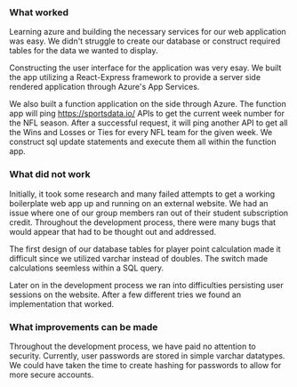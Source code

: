 
### What worked
Learning azure and building the necessary services for our web application was easy. We didn't struggle to create our database or construct required tables for the data we wanted to display. 

Constructing the user interface for the application was very esay. We built the app utilizing a React-Express framework to provide a server side rendered application through Azure's App Services.

We also built a function application on the side through Azure. The function app will ping https://sportsdata.io/ APIs to get the current week number for the NFL season. After a successful request, it will ping another API to get all the Wins and Losses or Ties for every NFL team for the given week. We construct sql update statements and execute them all within the function app.

### What did not work
Initially, it took some research and many failed attempts to get a working boilerplate web app up and running on an external website. We had an issue where one of our group members ran out of their student subscription credit. Throughout the development process, there were many bugs that would appear that had to be thought out and addressed.

The first design of our database tables for player point calculation made it difficult since we utilized varchar instead of doubles. The switch made calculations seemless within a SQL query.

Later on in the development process we ran into difficulties persisting user sessions on the website. After a few different tries we found an implementation that worked.

### What improvements can be made
Throughout the development process, we have paid no attention to security. Currently, user passwords are stored in simple varchar datatypes. We could have taken the time to create hashing for passwords to allow for more secure accounts. 